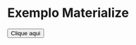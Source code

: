 <!DOCTYPE html>
<html>
<head>
  <title>Exemplo Materialize</title>
  <link rel="stylesheet" href="https:                                                                            
</head>
<body>
  <div class="container">
    <h1>Exemplo Materialize</h1>
    <button class="btn waves-effect waves-light">Clique aqui</button>
  </div>
  <script src="https://cdnjs.cloudflare.com/ajax/libs/materialize/1.0.0/js/materialize.min.js"></script>
</body>
</html>
